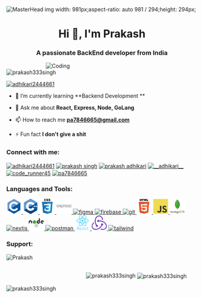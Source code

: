 ![MasterHead img width: 981px;aspect-ratio: auto 981 / 294;height: 294px;](https://www.mywebworld.in/wp-content/uploads/2018/05/web-design-kerala.gif)
<h1 align="center">Hi 👋, I'm Prakash</h1>
<h3 align="center">A passionate BackEnd developer from India</h3>
<img align="right" alt="Coding" width="400" src="https://media.tenor.com/rePDfDWO3XoAAAAd/hacking.gif">

<p align="left"> <img src="https://komarev.com/ghpvc/?username=prakash333singh&label=Profile%20views&color=0e75b6&style=flat" alt="prakash333singh" /> </p>

<p align="left"> <a href="https://twitter.com/adhikari2444661" target="blank"><img src="https://img.shields.io/twitter/follow/adhikari2444661?logo=twitter&style=for-the-badge" alt="adhikari2444661" /></a> </p>

- 🌱 I’m currently learning **Backend Development **

- 💬 Ask me about **React, Express, Node, GoLang**

- 📫 How to reach me **pa7846665@gmail.com**

- ⚡ Fun fact **I don't give a shit**

<h3 align="left">Connect with me:</h3>
<p align="left">
<a href="https://twitter.com/adhikari2444661" target="blank"><img align="center" src="https://raw.githubusercontent.com/rahuldkjain/github-profile-readme-generator/master/src/images/icons/Social/twitter.svg" alt="adhikari2444661" height="30" width="40" /></a>
<a href="https://www.linkedin.com/in/prakash-singh%E2%9A%9B%EF%B8%8F-954304220" target="blank"><img align="center" src="https://raw.githubusercontent.com/rahuldkjain/github-profile-readme-generator/master/src/images/icons/Social/linked-in-alt.svg" alt="prakash singh" height="30" width="40" /></a>
<a href="https://fb.com/prakash adhikari" target="blank"><img align="center" src="https://raw.githubusercontent.com/rahuldkjain/github-profile-readme-generator/master/src/images/icons/Social/facebook.svg" alt="prakash adhikari" height="30" width="40" /></a>
<a href="https://instagram.com/__adhikari__" target="blank"><img align="center" src="https://raw.githubusercontent.com/rahuldkjain/github-profile-readme-generator/master/src/images/icons/Social/instagram.svg" alt="__adhikari__" height="30" width="40" /></a>
<a href="https://www.codechef.com/users/code_runner45" target="blank"><img align="center" src="https://cdn.jsdelivr.net/npm/simple-icons@3.1.0/icons/codechef.svg" alt="code_runner45" height="30" width="40" /></a>
<a href="https://www.leetcode.com/pa7846665" target="blank"><img align="center" src="https://raw.githubusercontent.com/rahuldkjain/github-profile-readme-generator/master/src/images/icons/Social/leet-code.svg" alt="pa7846665" height="30" width="40" /></a>
</p>

<h3 align="left">Languages and Tools:</h3>
<p align="left"> <a href="https://www.cprogramming.com/" target="_blank" rel="noreferrer"> <img src="https://raw.githubusercontent.com/devicons/devicon/master/icons/c/c-original.svg" alt="c" width="40" height="40"/> </a> <a href="https://www.w3schools.com/cpp/" target="_blank" rel="noreferrer"> <img src="https://raw.githubusercontent.com/devicons/devicon/master/icons/cplusplus/cplusplus-original.svg" alt="cplusplus" width="40" height="40"/> </a> <a href="https://www.w3schools.com/css/" target="_blank" rel="noreferrer"> <img src="https://raw.githubusercontent.com/devicons/devicon/master/icons/css3/css3-original-wordmark.svg" alt="css3" width="40" height="40"/> </a> <a href="https://expressjs.com" target="_blank" rel="noreferrer"> <img src="https://raw.githubusercontent.com/devicons/devicon/master/icons/express/express-original-wordmark.svg" alt="express" width="40" height="40"/> </a> <a href="https://www.figma.com/" target="_blank" rel="noreferrer"> <img src="https://www.vectorlogo.zone/logos/figma/figma-icon.svg" alt="figma" width="40" height="40"/> </a> <a href="https://firebase.google.com/" target="_blank" rel="noreferrer"> <img src="https://www.vectorlogo.zone/logos/firebase/firebase-icon.svg" alt="firebase" width="40" height="40"/> </a> <a href="https://git-scm.com/" target="_blank" rel="noreferrer"> <img src="https://www.vectorlogo.zone/logos/git-scm/git-scm-icon.svg" alt="git" width="40" height="40"/> </a> <a href="https://www.w3.org/html/" target="_blank" rel="noreferrer"> <img src="https://raw.githubusercontent.com/devicons/devicon/master/icons/html5/html5-original-wordmark.svg" alt="html5" width="40" height="40"/> </a> <a href="https://developer.mozilla.org/en-US/docs/Web/JavaScript" target="_blank" rel="noreferrer"> <img src="https://raw.githubusercontent.com/devicons/devicon/master/icons/javascript/javascript-original.svg" alt="javascript" width="40" height="40"/> </a> <a href="https://www.mongodb.com/" target="_blank" rel="noreferrer"> <img src="https://raw.githubusercontent.com/devicons/devicon/master/icons/mongodb/mongodb-original-wordmark.svg" alt="mongodb" width="40" height="40"/> </a> <a href="https://nextjs.org/" target="_blank" rel="noreferrer"> <img src="https://cdn.worldvectorlogo.com/logos/nextjs-2.svg" alt="nextjs" width="40" height="40"/> </a> <a href="https://nodejs.org" target="_blank" rel="noreferrer"> <img src="https://raw.githubusercontent.com/devicons/devicon/master/icons/nodejs/nodejs-original-wordmark.svg" alt="nodejs" width="40" height="40"/> </a> <a href="https://postman.com" target="_blank" rel="noreferrer"> <img src="https://www.vectorlogo.zone/logos/getpostman/getpostman-icon.svg" alt="postman" width="40" height="40"/> </a> <a href="https://reactjs.org/" target="_blank" rel="noreferrer"> <img src="https://raw.githubusercontent.com/devicons/devicon/master/icons/react/react-original-wordmark.svg" alt="react" width="40" height="40"/> </a> <a href="https://redux.js.org" target="_blank" rel="noreferrer"> <img src="https://raw.githubusercontent.com/devicons/devicon/master/icons/redux/redux-original.svg" alt="redux" width="40" height="40"/> </a> <a href="https://tailwindcss.com/" target="_blank" rel="noreferrer"> <img src="https://www.vectorlogo.zone/logos/tailwindcss/tailwindcss-icon.svg" alt="tailwind" width="40" height="40"/> </a> </p>

<h3 align="left">Support:</h3>
<p><a href="https://www.buymeacoffee.com/Prakash"> <img align="left" src="https://cdn.buymeacoffee.com/buttons/v2/default-yellow.png" height="50" width="210" alt="Prakash" /></a></p><br><br>

<p><img align="left" src="https://github-readme-stats.vercel.app/api/top-langs?username=prakash333singh&show_icons=true&locale=en&layout=compact" alt="prakash333singh" /></p>

<p>&nbsp;<img align="center" src="https://github-readme-stats.vercel.app/api?username=prakash333singh&show_icons=true&locale=en" alt="prakash333singh" /></p>

<p><img align="center" src="https://github-readme-streak-stats.herokuapp.com/?user=prakash333singh&" alt="prakash333singh" /></p>
